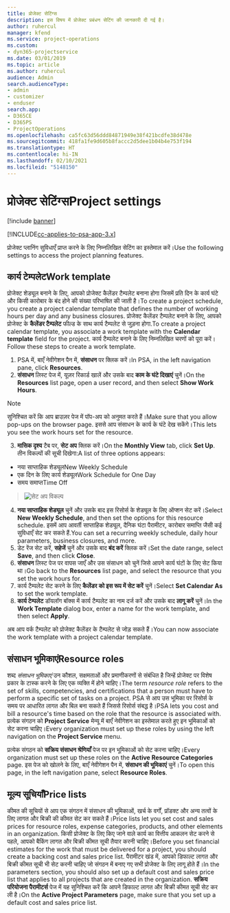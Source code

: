 ```yaml
---
title: प्रोजेक्ट सेटिंग्‍स
description: इस विषय में प्रोजेक्ट प्रबंधन सेटिंग की जानकारी दी गई है।
author: ruhercul
manager: kfend
ms.service: project-operations
ms.custom:
- dyn365-projectservice
ms.date: 03/01/2019
ms.topic: article
ms.author: ruhercul
audience: Admin
search.audienceType:
- admin
- customizer
- enduser
search.app:
- D365CE
- D365PS
- ProjectOperations
ms.openlocfilehash: ca5fc63d56ddd84871949e38f421bcdfe38d478e
ms.sourcegitcommit: 418fa1fe9d605b8faccc2d5dee1b04b4e753f194
ms.translationtype: HT
ms.contentlocale: hi-IN
ms.lasthandoff: 02/10/2021
ms.locfileid: "5148150"
---
```

# <a name="project-settings"></a><span data-ttu-id="49f32-103">प्रोजेक्ट सेटिंग्‍स</span><span class="sxs-lookup"><span data-stu-id="49f32-103">Project settings</span></span>

[!include [banner](../includes/psa-now-project-operations.md)]

[!INCLUDE[cc-applies-to-psa-app-3.x](../includes/cc-applies-to-psa-app-3x.md)]

<span data-ttu-id="49f32-104">प्रोजेक्ट प्लानिंग सुविधाएँ प्राप्त करने के लिए निम्नलिखित सेटिंग का इस्तेमाल करें।</span><span class="sxs-lookup"><span data-stu-id="49f32-104">Use the following settings to access the project planning features.</span></span>

## <a name="work-template"></a><span data-ttu-id="49f32-105">कार्य टेम्‍पलेट</span><span class="sxs-lookup"><span data-stu-id="49f32-105">Work template</span></span>

<span data-ttu-id="49f32-106">प्रोजेक्ट शेड्यूल बनाने के लिए, आपको प्रोजेक्ट कैलेंडर टैम्पलेट बनाना होगा जिसमें प्रति दिन के कार्य घंटे और किसी कारोबार के बंद होने की संख्या परिभाषित की जाती है।</span><span class="sxs-lookup"><span data-stu-id="49f32-106">To create a project schedule, you create a project calendar template that defines the number of working hours per day and any business closures.</span></span> <span data-ttu-id="49f32-107">प्रोजेक्ट कैलेंडर टैम्पलेट बनाने के लिए, आपको प्रोजेक्ट के **कैलेंडर टैम्पलेट** फील्ड के साथ कार्य टैम्पलेट से जुड़ना होगा.</span><span class="sxs-lookup"><span data-stu-id="49f32-107">To create a project calendar template, you associate a work template with the **Calendar template** field for the project.</span></span> <span data-ttu-id="49f32-108">कार्य टैम्पलेट बनाने के लिए निम्नलिखित चरणों को पूरा करें।</span><span class="sxs-lookup"><span data-stu-id="49f32-108">Follow these steps to create a work template.</span></span>

1. <span data-ttu-id="49f32-109">PSA में, बाएँ नेवीगेशन पैन में, **संसाधन** पर क्लिक करें।</span><span class="sxs-lookup"><span data-stu-id="49f32-109">In PSA, in the left navigation pane, click **Resources**.</span></span> 
2. <span data-ttu-id="49f32-110">**संसाधन** लिस्ट पेज में, यूज़र रिकार्ड खालें और उसके बाद **काम के घंटे दिखाएं** चुनें।</span><span class="sxs-lookup"><span data-stu-id="49f32-110">On the **Resources** list page, open a user record, and then select **Show Work Hours**.</span></span>

  > [!NOTE]
  > <span data-ttu-id="49f32-111">सुनिश्चित करें कि आप ब्राउज़र पेज में पॉप-अप को अनुमत करते हैं।</span><span class="sxs-lookup"><span data-stu-id="49f32-111">Make sure that you allow pop-ups on the browser page.</span></span> <span data-ttu-id="49f32-112">इससे आप संसाधन के कार्य के घंटे देख सकेंगे।</span><span class="sxs-lookup"><span data-stu-id="49f32-112">This lets you see the work hours set for the resource.</span></span>
  
3. <span data-ttu-id="49f32-113">**मासिक दृश्य** टैब पर, **सेट अप** क्लिक करें।</span><span class="sxs-lookup"><span data-stu-id="49f32-113">On the **Monthly View** tab, click **Set Up**.</span></span> <span data-ttu-id="49f32-114">तीन विकल्पों की सूची दिखेगा:</span><span class="sxs-lookup"><span data-stu-id="49f32-114">A list of three options appears:</span></span> 

  - <span data-ttu-id="49f32-115">नया साप्ताहिक शेड्यूल</span><span class="sxs-lookup"><span data-stu-id="49f32-115">New Weekly Schedule</span></span>
  - <span data-ttu-id="49f32-116">एक दिन के लिए कार्य शेड्यूल</span><span class="sxs-lookup"><span data-stu-id="49f32-116">Work Schedule for One Day</span></span>
  - <span data-ttu-id="49f32-117">समय समाप्त</span><span class="sxs-lookup"><span data-stu-id="49f32-117">Time Off</span></span>

> ![सेट अप विकल्प](media/project-13.png)

4. <span data-ttu-id="49f32-119">**नया साप्ताहिक शेड्यूल** चुनें और उसके बाद इस रिसोर्स के शेड्यूल के लिए ऑप्शन सेट करें।</span><span class="sxs-lookup"><span data-stu-id="49f32-119">Select **New Weekly Schedule**, and then set the options for this resource schedule.</span></span> <span data-ttu-id="49f32-120">इसमें आप आवर्ती साप्ताहिक शेड्यूल, दैनिक घंटा पैरामीटर, कारोबार समाप्ति जैसी कई सुविधाएँ सेट कर सकते हैं.</span><span class="sxs-lookup"><span data-stu-id="49f32-120">You can set a recurring weekly schedule, daily hour parameters, business closures, and more.</span></span>
5. <span data-ttu-id="49f32-121">डेट रेंज सेट करें, **सहेजें** चुनें और उसके बाद **बंद करें** क्लिक करें।</span><span class="sxs-lookup"><span data-stu-id="49f32-121">Set the date range, select **Save**, and then click **Close**.</span></span> 
6. <span data-ttu-id="49f32-122">**संसाधन** लिस्ट पेज पर वापस जाएँ और उस संसाधन को चुनें जिसे आपने कार्य घंटों के लिए सेट किया था।</span><span class="sxs-lookup"><span data-stu-id="49f32-122">Go back to the **Resources** list page, and select the resource that you set the work hours for.</span></span> 
7. <span data-ttu-id="49f32-123">कार्य टैम्पलेट सेट करने के लिए **कैलेंडर को इस रूप में सेट करें** चुनें।</span><span class="sxs-lookup"><span data-stu-id="49f32-123">Select **Set Calendar As** to set the work template.</span></span> 
8. <span data-ttu-id="49f32-124">**कार्य टेम्‍पलेट** डॉयलॉग बॉक्स में कार्य टैम्पलेट का नाम दर्ज करें और उसके बाद **लागू करें** चुनें।</span><span class="sxs-lookup"><span data-stu-id="49f32-124">In the **Work Template** dialog box, enter a name for the work template, and then select **Apply**.</span></span> 

<span data-ttu-id="49f32-125">अब आप वर्क टैम्पलेट को प्रोजेक्ट कैलेंडर के टैम्पलेट से जोड़ सकते हैं।</span><span class="sxs-lookup"><span data-stu-id="49f32-125">You can now associate the work template with a project calendar template.</span></span>

## <a name="resource-roles"></a><span data-ttu-id="49f32-126">संसाधन भूमिकाएं</span><span class="sxs-lookup"><span data-stu-id="49f32-126">Resource roles</span></span>

<span data-ttu-id="49f32-127">शब्द *संसाधन भूमिकाएं* उन कौशल, सक्षमताओं और प्रमाणीकरणों से संबंधित है जिन्हें प्रोजेक्ट पर विशेष प्रकार के टास्क करने के लिए एक व्यक्ति में होने चाहिए।</span><span class="sxs-lookup"><span data-stu-id="49f32-127">The term *resource role* refers to the set of skills, competencies, and certifications that a person must have to perform a specific set of tasks on a project.</span></span> <span data-ttu-id="49f32-128">PSA से आप उस भूमिका पर रिसोर्स के समय पर आधारित लागत और बिल बना सकते हैं जिससे रिसोर्स संबद्ध है।</span><span class="sxs-lookup"><span data-stu-id="49f32-128">PSA lets you cost and bill a resource's time based on the role that the resource is associated with.</span></span> <span data-ttu-id="49f32-129">प्रत्येक संगठन को **Project Service** मेन्यू में बाएँ नेवीगेशन का इस्तेमाल करते हुए इन भूमिकाओं को सेट करना चाहिए।</span><span class="sxs-lookup"><span data-stu-id="49f32-129">Every organization must set up these roles by using the left navigation on the **Project Service** menu.</span></span>

<span data-ttu-id="49f32-130">प्रत्येक संगठन को **सक्रिय संसाधन श्रेणियाँ** पेज पर इन भूमिकाओं को सेट करना चाहिए।</span><span class="sxs-lookup"><span data-stu-id="49f32-130">Every organization must set up these roles on the **Active Resource Categories** page.</span></span> <span data-ttu-id="49f32-131">इस पेज को खोलने के लिए, बाएँ नेवीगेशन पैन में, **संसाधन की भूमिकाएं** चुनें।</span><span class="sxs-lookup"><span data-stu-id="49f32-131">To open this page, in the left navigation pane, select **Resource Roles**.</span></span>

## <a name="price-lists"></a><span data-ttu-id="49f32-132">मूल्य सूचियाँ</span><span class="sxs-lookup"><span data-stu-id="49f32-132">Price lists</span></span>

<span data-ttu-id="49f32-133">कीमत की सूचियों से आप एक संगठन में संसाधन की भूमिकाओं, खर्च के वर्गों, प्रॉडक्ट और अन्य तत्वों के लिए लागत और बिक्री की कीमत सेट कर सकते हैं।</span><span class="sxs-lookup"><span data-stu-id="49f32-133">Price lists let you set cost and sales prices for resource roles, expense categories, products, and other elements in an organization.</span></span> <span data-ttu-id="49f32-134">किसी प्रोजेक्ट के लिए किए जाने वाले कार्य का वित्तीय आकलन सेट करने से पहले, आपको बैकिंग लागत और बिक्री कीमत सूची तैयार करनी चाहिए।</span><span class="sxs-lookup"><span data-stu-id="49f32-134">Before you set financial estimates for the work that must be delivered for a project, you should create a backing cost and sales price list.</span></span> <span data-ttu-id="49f32-135">पैरामीटर खंड में, आपको डिफाल्ट लागत और बिक्री कीमत सूची भी सेट करनी चाहिए जो संगठन में बनाए गए सभी प्रोजेक्ट के लिए लागू होते हैं।</span><span class="sxs-lookup"><span data-stu-id="49f32-135">In the parameters section, you should also set up a default cost and sales price list that applies to all projects that are created in the organization.</span></span> <span data-ttu-id="49f32-136">**सक्रिय परियोजना पैरामीटर्स** पेज में यह सुनिश्चित करें कि आपने डिफाल्ट लागत और बिक्री कीमत सूची सेट कर ली है।</span><span class="sxs-lookup"><span data-stu-id="49f32-136">On the **Active Project Parameters** page, make sure that you set up a default cost and sales price list.</span></span>
